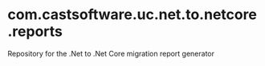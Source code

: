 # com.castsoftware.uc.net.to.netcore.reports
Repository for the .Net to .Net Core migration report generator
